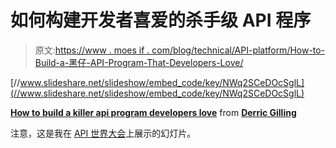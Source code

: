 # 如何构建开发者喜爱的杀手级 API 程序

> 原文:[https://www . moes if . com/blog/technical/API-platform/How-to-Build-a-黑仔-API-Program-That-Developers-Love/](https://www.moesif.com/blog/technical/api-platform/How-to-Build-a-Killer-API-Program-That-Developers-Love/)

[//www.slideshare.net/slideshow/embed_code/key/NWq2SCeDOcSglL](//www.slideshare.net/slideshow/embed_code/key/NWq2SCeDOcSglL)

**[How to build a killer api program developers love](//www.slideshare.net/DerricGilling/how-to-build-a-killer-api-program-developers-love "How to build a killer api program developers love")** from **[Derric Gilling](https://www.slideshare.net/DerricGilling)**

注意，这是我在 [API 世界大会](https://apiworld2019aidevworld2019.sched.com/speaker/derric_gilling.76hia4k)上展示的幻灯片。